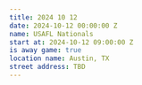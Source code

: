 ```yaml
---
title: 2024 10 12
date: 2024-10-12 00:00:00 Z
name: USAFL Nationals
start at: 2024-10-12 09:00:00 Z
is away game: true
location name: Austin, TX
street address: TBD
---
```


